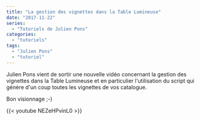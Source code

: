 ```yaml
---
title: "La gestion des vignettes dans la Table Lumineuse"
date: "2017-11-22"
series:
  - "Tutoriels de Julien Pons"
categories: 
  - "tutoriels"
tags: 
  - "Julien Pons"
  - "tutoriel"
---
```


Julien Pons vient de sortir une nouvelle vidéo concernant la gestion des vignettes dans la Table Lumineuse et en particulier l'utilisation du script qui génère d'un coup toutes les vignettes de vos catalogue.

Bon visionnage ;-)

{{< youtube NEZeHPvinL0 >}}
